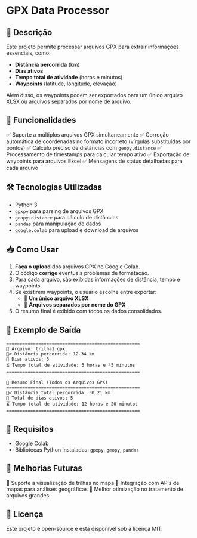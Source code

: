 # GPX Data Processor

## 📌 Descrição
Este projeto permite processar arquivos GPX para extrair informações essenciais, como:
- **Distância percorrida** (km)
- **Dias ativos**
- **Tempo total de atividade** (horas e minutos)
- **Waypoints** (latitude, longitude, elevação)

Além disso, os waypoints podem ser exportados para um único arquivo XLSX ou arquivos separados por nome de arquivo.

## 🚀 Funcionalidades
✅ Suporte a múltiplos arquivos GPX simultaneamente
✅ Correção automática de coordenadas no formato incorreto (vírgulas substituídas por pontos)
✅ Cálculo preciso de distâncias com `geopy.distance`
✅ Processamento de timestamps para calcular tempo ativo
✅ Exportação de waypoints para arquivos Excel
✅ Mensagens de status detalhadas para cada arquivo

## 🛠 Tecnologias Utilizadas
- Python 3
- `gpxpy` para parsing de arquivos GPX
- `geopy.distance` para cálculo de distâncias
- `pandas` para manipulação de dados
- `google.colab` para upload e download de arquivos

## 📥 Como Usar
1. **Faça o upload** dos arquivos GPX no Google Colab.
2. O código **corrige** eventuais problemas de formatação.
3. Para cada arquivo, são exibidas informações de distância, tempo e waypoints.
4. Se existirem waypoints, o usuário escolhe entre exportar:
   - 📁 **Um único arquivo XLSX**
   - 📂 **Arquivos separados por nome do GPX**
5. O resumo final é exibido com todos os dados consolidados.

## 📌 Exemplo de Saída
```plaintext
==================================================
📂 Arquivo: trilha1.gpx
🚶‍♂️ Distância percorrida: 12.34 km
📅 Dias ativos: 3
⏳ Tempo total de atividade: 5 horas e 45 minutos
==================================================

🎯 Resumo Final (Todos os Arquivos GPX)
==================================================
🚶‍♂️ Distância total percorrida: 30.21 km
📅 Total de dias ativos: 5
⏳ Tempo total de atividade: 12 horas e 20 minutos
==================================================
```

## 🔧 Requisitos
- Google Colab
- Bibliotecas Python instaladas: `gpxpy`, `geopy`, `pandas`

## 📌 Melhorias Futuras
🔹 Suporte a visualização de trilhas no mapa
🔹 Integração com APIs de mapas para análises geográficas
🔹 Melhor otimização no tratamento de arquivos grandes

## 📝 Licença
Este projeto é open-source e está disponível sob a licença MIT.

